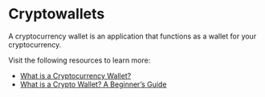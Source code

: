 # Cryptowallets

A cryptocurrency wallet is an application that functions as a wallet for your cryptocurrency.

Visit the following resources to learn more:

- [What is a Cryptocurrency Wallet?](https://www.investopedia.com/terms/b/bitcoin-wallet.asp)
- [What is a Crypto Wallet? A Beginner’s Guide](https://crypto.com/university/crypto-wallets)
